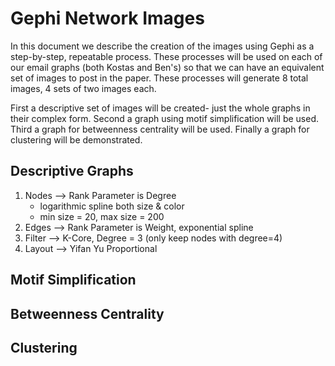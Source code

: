 # Gephi Network Images

In this document we describe the creation of the images using Gephi as a step-by-step, repeatable process. These processes will be used on each of our email graphs (both Kostas and Ben's) so that we can have an equivalent set of images to post in the paper. These processes will generate 8 total images, 4 sets of two images each.

First a descriptive set of images will be created- just the whole graphs in their complex form. Second a graph using motif simplification will be used. Third a graph for betweenness centrality will be used. Finally a graph for clustering will be demonstrated.

## Descriptive Graphs

1. Nodes --> Rank Parameter is Degree
    - logarithmic spline both size & color
    - min size = 20, max size = 200
2. Edges --> Rank Parameter is Weight, exponential spline
2. Filter --> K-Core, Degree = 3 (only keep nodes with degree=4)
3. Layout --> Yifan Yu Proportional

## Motif Simplification

## Betweenness Centrality

## Clustering
